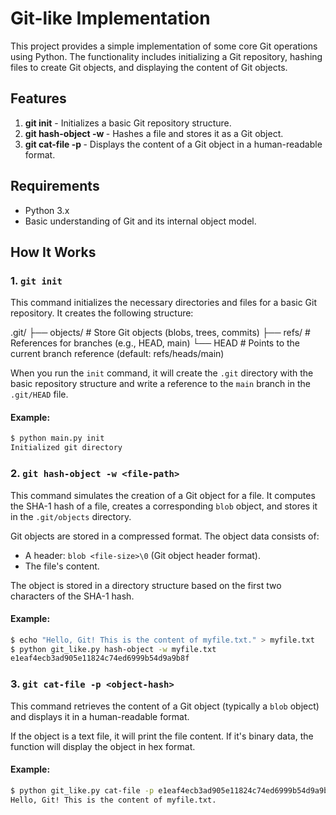 # Git-like Implementation

This project provides a simple implementation of some core Git operations using Python. The functionality includes initializing a Git repository, hashing files to create Git objects, and displaying the content of Git objects.

## Features

1. **git init** - Initializes a basic Git repository structure.
2. **git hash-object -w <file-path>** - Hashes a file and stores it as a Git object.
3. **git cat-file -p <object-hash>** - Displays the content of a Git object in a human-readable format.

## Requirements

- Python 3.x
- Basic understanding of Git and its internal object model.

## How It Works

### 1. **`git init`**

This command initializes the necessary directories and files for a basic Git repository. It creates the following structure:

.git/ 
	├── objects/ # Store Git objects (blobs, trees, commits) 
	├── refs/ # References for branches (e.g., HEAD, main) 
	└── HEAD # Points to the current branch reference (default: refs/heads/main)


When you run the `init` command, it will create the `.git` directory with the basic repository structure and write a reference to the `main` branch in the `.git/HEAD` file.

#### Example:

```bash
$ python main.py init
Initialized git directory
```

### 2. **`git hash-object -w <file-path>`**

This command simulates the creation of a Git object for a file. It computes the SHA-1 hash of a file, creates a corresponding `blob` object, and stores it in the `.git/objects` directory.

Git objects are stored in a compressed format. The object data consists of:
- A header: `blob <file-size>\0` (Git object header format).
- The file's content.

The object is stored in a directory structure based on the first two characters of the SHA-1 hash.

#### Example:

```bash
$ echo "Hello, Git! This is the content of myfile.txt." > myfile.txt 
$ python git_like.py hash-object -w myfile.txt
e1eaf4ecb3ad905e11824c74ed6999b54d9a9b8f
```

### 3. **`git cat-file -p <object-hash>`**

This command retrieves the content of a Git object (typically a `blob` object) and displays it in a human-readable format.

If the object is a text file, it will print the file content. If it's binary data, the function will display the object in hex format.

#### Example:

```bash
$ python git_like.py cat-file -p e1eaf4ecb3ad905e11824c74ed6999b54d9a9b8f
Hello, Git! This is the content of myfile.txt.
```
